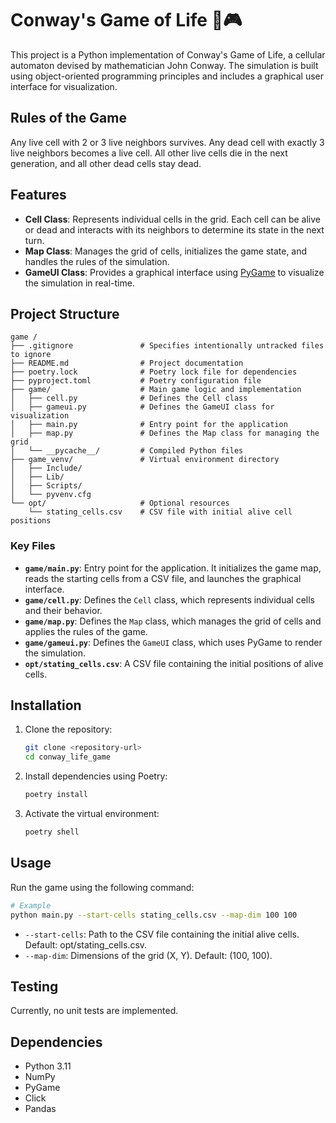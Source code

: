 # Conway's Game of Life :space_invader::video_game:

This project is a Python implementation of Conway's Game of Life, a cellular automaton devised by mathematician John Conway. The simulation is built using object-oriented programming principles and includes a graphical user interface for visualization.

## Rules of the Game
Any live cell with 2 or 3 live neighbors survives.
Any dead cell with exactly 3 live neighbors becomes a live cell.
All other live cells die in the next generation, and all other dead cells stay dead.


## Features

- **Cell Class**: Represents individual cells in the grid. Each cell can be alive or dead and interacts with its neighbors to determine its state in the next turn.
- **Map Class**: Manages the grid of cells, initializes the game state, and handles the rules of the simulation.
- **GameUI Class**: Provides a graphical interface using [PyGame](https://www.pygame.org/docs/) to visualize the simulation in real-time.


## Project Structure

```
game /
├── .gitignore               # Specifies intentionally untracked files to ignore
├── README.md                # Project documentation
├── poetry.lock              # Poetry lock file for dependencies
├── pyproject.toml           # Poetry configuration file
├── game/                    # Main game logic and implementation
│   ├── cell.py              # Defines the Cell class
│   ├── gameui.py            # Defines the GameUI class for visualization
│   ├── main.py              # Entry point for the application
│   ├── map.py               # Defines the Map class for managing the grid
│   └── __pycache__/         # Compiled Python files
├── game_venv/               # Virtual environment directory
│   ├── Include/
│   ├── Lib/
│   ├── Scripts/
│   └── pyvenv.cfg
└── opt/                     # Optional resources
    └── stating_cells.csv    # CSV file with initial alive cell positions
```

### Key Files

- **`game/main.py`**: Entry point for the application. It initializes the game map, reads the starting cells from a CSV file, and launches the graphical interface.
- **`game/cell.py`**: Defines the `Cell` class, which represents individual cells and their behavior.
- **`game/map.py`**: Defines the `Map` class, which manages the grid of cells and applies the rules of the game.
- **`game/gameui.py`**: Defines the `GameUI` class, which uses PyGame to render the simulation.
- **`opt/stating_cells.csv`**: A CSV file containing the initial positions of alive cells.

## Installation

1. Clone the repository:
   ```sh
   git clone <repository-url>
   cd conway_life_game
   ```

2. Install dependencies using Poetry:
   ```sh
   poetry install
   ```

3. Activate the virtual environment:
   ```sh
   poetry shell
   ```


## Usage
Run the game using the following command:
```sh
# Example
python main.py --start-cells stating_cells.csv --map-dim 100 100
```
- `--start-cells`: Path to the CSV file containing the initial alive cells. Default: opt/stating_cells.csv.
- `--map-dim`: Dimensions of the grid (X, Y). Default: (100, 100).


## Testing
Currently, no unit tests are implemented.


## Dependencies
- Python 3.11
- NumPy
- PyGame
- Click
- Pandas
